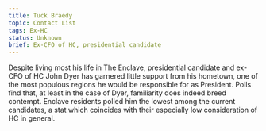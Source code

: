 ```yaml
---
title: Tuck Braedy
topic: Contact List
tags: Ex-HC
status: Unknown
brief: Ex-CFO of HC, presidential candidate
---
```


Despite living most his life in The Enclave, presidential candidate and ex-CFO of HC John Dyer has garnered little support from his hometown, one of the most populous regions he would be responsible for as President. Polls find that, at least in the case of Dyer, familiarity does indeed breed contempt. Enclave residents polled him the lowest among the current candidates, a stat which coincides with their especially low consideration of HC in general.